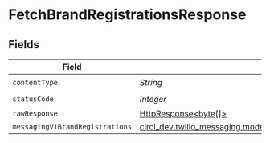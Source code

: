 # FetchBrandRegistrationsResponse


## Fields

| Field                                                                                                                          | Type                                                                                                                           | Required                                                                                                                       | Description                                                                                                                    |
| ------------------------------------------------------------------------------------------------------------------------------ | ------------------------------------------------------------------------------------------------------------------------------ | ------------------------------------------------------------------------------------------------------------------------------ | ------------------------------------------------------------------------------------------------------------------------------ |
| `contentType`                                                                                                                  | *String*                                                                                                                       | :heavy_check_mark:                                                                                                             | N/A                                                                                                                            |
| `statusCode`                                                                                                                   | *Integer*                                                                                                                      | :heavy_check_mark:                                                                                                             | N/A                                                                                                                            |
| `rawResponse`                                                                                                                  | [HttpResponse<byte[]>](https://docs.oracle.com/en/java/javase/11/docs/api/java.net.http/java/net/http/HttpResponse.html)       | :heavy_minus_sign:                                                                                                             | N/A                                                                                                                            |
| `messagingV1BrandRegistrations`                                                                                                | [circl_dev.twilio_messaging.models.shared.MessagingV1BrandRegistrations](../../models/shared/MessagingV1BrandRegistrations.md) | :heavy_minus_sign:                                                                                                             | OK                                                                                                                             |